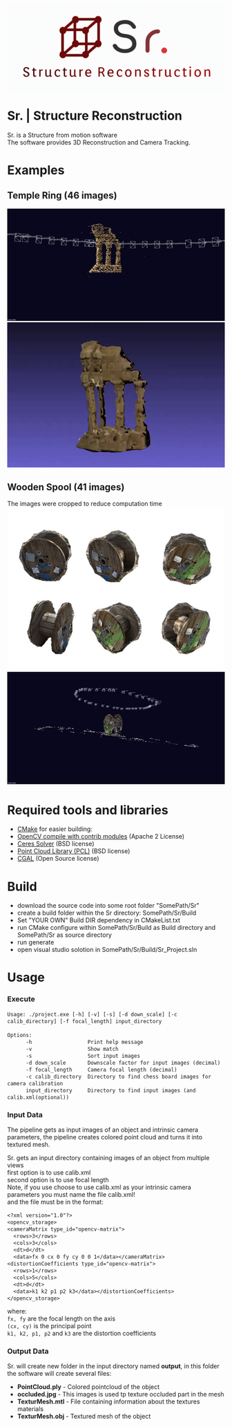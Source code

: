![](docs/logo.png)

# Sr. | Structure Reconstruction
Sr. is a Structure from motion software<br>
The software provides 3D Reconstruction and Camera Tracking.

# Examples
## Temple Ring (46 images)
![](docs/pointCloud.gif)
![](docs/mesh.gif)
## Wooden Spool (41 images)
The images were cropped to reduce computation time
![](docs/roll.png)
![](docs/roll.gif)


# Required tools and libraries
- [CMake](https://cmake.org) for easier building: 
- [OpenCV compile with contrib modules](https://github.com/opencv/opencv_contrib) (Apache 2 License)
- [Ceres Solver](http://ceres-solver.org/installation.html) (BSD license)
- [Point Cloud Library (PCL)](https://pointclouds.org/downloads) (BSD license)
- [CGAL](https://www.cgal.org/download.html) (Open Source license)

# Build
- download the source code into some root folder "SomePath/Sr"
- create a build folder within the Sr directory: SomePath/Sr/Build
- Set "YOUR OWN" Build DIR dependency in CMakeList.txt
- run CMake configure within SomePath/Sr/Build as Build directory and SomePath/Sr as source directory
- run generate
- open visual studio solotion in SomePath/Sr/Build/Sr_Project.sln

# Usage
### Execute

```
Usage: ./project.exe [-h] [-v] [-s] [-d down_scale] [-c calib_directory] [-f focal_length] input_directory

Options:
      -h                  Print help message
      -v                  Show match
      -s                  Sort input images
      -d down_scale       Downscale factor for input images (decimal)
      -f focal_length     Camera focal length (decimal)
      -c calib_directory  Directory to find chess board images for camera calibration
      input_directory     Directory to find input images (and calib.xml(optional))
```

### Input Data

The pipeline gets as input images of an object and intrinsic camera parameters, the pipeline creates colored point cloud and turns it into textured mesh.

Sr. gets an input directory containing images of an object from multiple views<br>
first option is to use calib.xml<br>
second option is to use focal length<br>
Note, if you use choose to use calib.xml as your intrinsic camera parameters you must name the file calib.xml!<br>
and the file must be in the format:<br>
```
<?xml version="1.0"?>
<opencv_storage>
<cameraMatrix type_id="opencv-matrix">
  <rows>3</rows>
  <cols>3</cols>
  <dt>d</dt>
  <data>fx 0 cx 0 fy cy 0 0 1</data></cameraMatrix>
<distortionCoefficients type_id="opencv-matrix">
  <rows>1</rows>
  <cols>5</cols>
  <dt>d</dt>
  <data>k1 k2 p1 p2 k3</data></distortionCoefficients>
</opencv_storage>
```
where:<br>
`fx, fy` are the focal length on the axis<br>
`(cx, cy)` is the principal point<br>
`k1, k2, p1, p2` and `k3` are the distortion coefficients
### Output Data
Sr. will create new folder in the input directory named **output**, in this folder the software will create several files:
- **PointCloud.ply** - Colored pointcloud of the object
- **occluded.jpg** - This images is used tp texture occluded part in the mesh
- **TexturMesh.mtl** - File containing information about the textures materials
- **TexturMesh.obj** - Textured mesh of the object
